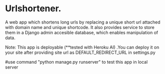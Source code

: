 # Urlshortener.     
A web app which shortens long urls by replacing a unique short url attached with domain name and unique shortcode.
It also provides service to store them in a Django admin accesible database, which enables manipulation of data.

Note:
    This app is deployable (**tested with Heroku AI) .You can deploy it on your site after providing site url as DEFAULT_REDIRECT_URL in settings.py
    
    
    
    
#use command "python manage.py runserver" to test this app in local server
